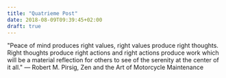 ```yaml
---
title: "Quatrieme Post"
date: 2018-08-09T09:39:45+02:00
draft: true
---
```

"Peace of mind produces right values, right values produce right thoughts. Right thoughts produce right actions and right actions produce work which will be a material reflection for others to see of the serenity at the center of it all."
― Robert M. Pirsig, Zen and the Art of Motorcycle Maintenance
